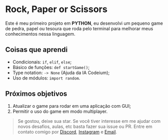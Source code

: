 # Rock, Paper or Scissors

Este é meu primeiro projeto em **PYTHON**, eu desenvolvi um pequeno game de pedra, papel ou tesoura que roda pelo terminal para melhorar meus conhecimentos nessa linguagem.

## Coisas que aprendi

- Condicionais: `if`, `elif`, `else`;
- Básico de funções: `def startGame()`;
- Type notation: `-> None` (Ajuda da IA Codeium);
- Uso de módulos: `import random`.

## Próximos objetivos

1. Atualizar o game para rodar em uma aplicação com GUI;
2. Permitir o uso do game em modo multiplayer.

> Se gostou, deixe sua star. Se você tiver interesse em me ajudar com novos desafios, aulas, etc basta fazer sua issue ou PR.
> Entre em contato comigo por [Discord](https://discord.com/users/1064162067919163485), [Instagram](https://www.instagram.com/_fr.eric_/) e [Email](mailto:ericfr.contato@gmail.com).
